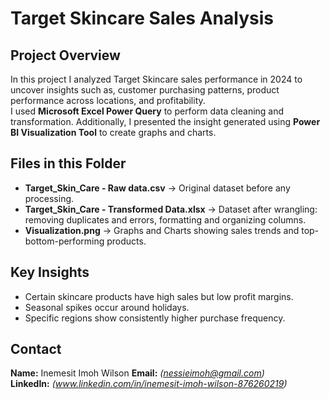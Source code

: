 # Target Skincare Sales Analysis

##  Project Overview
In this project I analyzed Target Skincare sales performance in 2024 to uncover insights such as, customer purchasing patterns, product performance across locations, and profitability.  
I used **Microsoft Excel Power Query** to perform data cleaning and transformation. Additionally, I presented the insight generated using **Power BI Visualization Tool** to create graphs and charts. 

## Files in this Folder
- **Target_Skin_Care - Raw data.csv** → Original dataset before any processing.
- **Target_Skin_Care - Transformed Data.xlsx** → Dataset after wrangling: removing duplicates and errors, formatting and organizing columns.
- **Visualization.png** → Graphs and Charts showing sales trends and top-bottom-performing products.

## Key Insights
- Certain skincare products have high sales but low profit margins.
- Seasonal spikes occur around holidays.
- Specific regions show consistently higher purchase frequency.

## Contact
**Name:** Inemesit Imoh Wilson 
**Email:** *(nessieimoh@gmail.com)*  
**LinkedIn:** *(www.linkedin.com/in/inemesit-imoh-wilson-876260219)*
